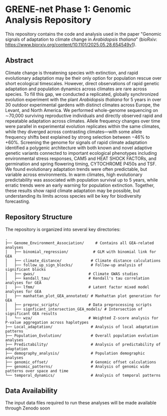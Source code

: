 # GRENE-net Phase 1: Genomic Analysis Repository

This repository contains the code and analysis used in the paper "Genomic signals of adaptation to climate change in *Arabidopsis thaliana*" (bioRxiv: https://www.biorxiv.org/content/10.1101/2025.05.28.654549v1).

## Abstract 

Climate change is threatening species with extinction, and rapid evolutionary adaptation may be their only option for population rescue over short ecological timescales. However, direct observations of rapid genetic adaptation and population dynamics across climates are rare across species. To fill this gap, we conducted a replicated, globally synchronized evolution experiment with the plant *Arabidopsis thaliana* for 5 years in over 30 outdoor experimental gardens with distinct climates across Europe, the Levant, and North America. We performed whole-genome sequencing on ∼70,000 surviving reproductive individuals and directly observed rapid and repeatable adaptation across climates. Allele frequency changes over time were parallel in experimental evolution replicates within the same climates, while they diverged across contrasting climates—with some allele frequency shifts best explained by strong selection between −46% to +60%. Screening the genome for signals of rapid climate adaptation identified a polygenic architecture with both known and novel adaptive genetic variants connected to important ecological phenotypes including environmental stress responses, CAM5 and HEAT SHOCK FACTORs, and germination and spring flowering timing, CYTOCHROME P450s and TSF. We found evolutionary adaptation trends were often predictable, but variable across environments. In warm climates, high evolutionary predictability was associated with population survival up to 5 years, while erratic trends were an early warning for population extinction. Together, these results show rapid climate adaptation may be possible, but understanding its limits across species will be key for biodiversity forecasting.


## Repository Structure

The repository is organized into several key directories:

```
.
├── Genome_Environment_Association/     # Contains all GEA-related analyses
│   ├── binomial_regression/           # GLM with binomial link for GEA
│   ├── climate_distance/             # Climate distance calculations
│   ├── follow_up_sign_blocks/        # Follow-up analysis of significant blocks
│   ├── gwas/                        # Climate GWAS studies
│   ├── kendall_tau/                 # Kendall's tau correlation analyses for GEA
│   ├── lfmm/                        # Latent factor mixed model analyses for GEA
│   ├── manhattan_plot_GEA_annotated/ # Manhattan plot generation for GEA
│   ├── preproc_scripts/             # Data preprocessing scripts
│   ├── signficant_intersection_GEA_models/ # Intersection of significant GEA results
│   └── wza/                         # Weighted Z-score analysis for P-value aggregation across haplotypes
├── Local_adaptation/                 # Analysis of local adaptation patterns
├── Population_Evolution/             # Overall population evolution analyses
├── Predictability/                   # Analysis of predictability of adaptation
├── demography_analysis/              # Population demographic analyses
├── genomic_offset/                   # Genomic offset calculations
├── genomic_patterns/                 # Analysis of genomic wide patterns over space and time
└── temporal_dynamics/                # Analysis of temporal patterns
```

## Data Availability

The input data files required to run these analyses will be made available through Zenodo soon 


